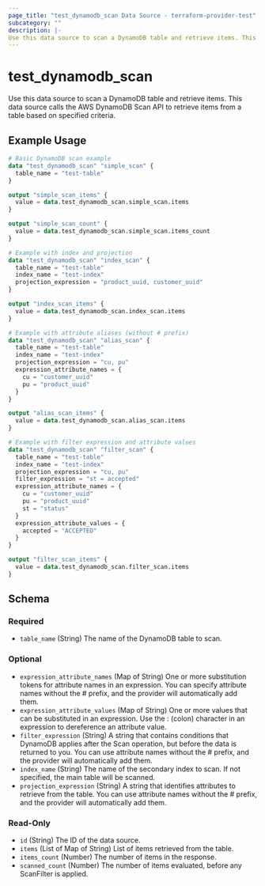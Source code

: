 ```yaml
---
page_title: "test_dynamodb_scan Data Source - terraform-provider-test"
subcategory: ""
description: |-
Use this data source to scan a DynamoDB table and retrieve items. This data source calls the AWS DynamoDB Scan API to retrieve items from a table based on specified criteria.
---
```


# test_dynamodb_scan

Use this data source to scan a DynamoDB table and retrieve items. This data source calls the AWS DynamoDB Scan API to retrieve items from a table based on specified criteria.

## Example Usage

```terraform
# Basic DynamoDB scan example
data "test_dynamodb_scan" "simple_scan" {
  table_name = "test-table"
}

output "simple_scan_items" {
  value = data.test_dynamodb_scan.simple_scan.items
}

output "simple_scan_count" {
  value = data.test_dynamodb_scan.simple_scan.items_count
}

# Example with index and projection
data "test_dynamodb_scan" "index_scan" {
  table_name = "test-table"
  index_name = "test-index"
  projection_expression = "product_uuid, customer_uuid"
}

output "index_scan_items" {
  value = data.test_dynamodb_scan.index_scan.items
}

# Example with attribute aliases (without # prefix)
data "test_dynamodb_scan" "alias_scan" {
  table_name = "test-table"
  index_name = "test-index"
  projection_expression = "cu, pu"
  expression_attribute_names = {
    cu = "customer_uuid"
    pu = "product_uuid"
  }
}

output "alias_scan_items" {
  value = data.test_dynamodb_scan.alias_scan.items
}

# Example with filter expression and attribute values
data "test_dynamodb_scan" "filter_scan" {
  table_name = "test-table"
  index_name = "test-index"
  projection_expression = "cu, pu"
  filter_expression = "st = accepted"
  expression_attribute_names = {
    cu = "customer_uuid"
    pu = "product_uuid"
    st = "status"
  }
  expression_attribute_values = {
    accepted = "ACCEPTED"
  }
}

output "filter_scan_items" {
  value = data.test_dynamodb_scan.filter_scan.items
}
```

<!-- schema generated by tfplugindocs -->
## Schema

### Required

- `table_name` (String) The name of the DynamoDB table to scan.

### Optional

- `expression_attribute_names` (Map of String) One or more substitution tokens for attribute names in an expression. You can specify attribute names without the # prefix, and the provider will automatically add them.
- `expression_attribute_values` (Map of String) One or more values that can be substituted in an expression. Use the : (colon) character in an expression to dereference an attribute value.
- `filter_expression` (String) A string that contains conditions that DynamoDB applies after the Scan operation, but before the data is returned to you. You can use attribute names without the # prefix, and the provider will automatically add them.
- `index_name` (String) The name of the secondary index to scan. If not specified, the main table will be scanned.
- `projection_expression` (String) A string that identifies attributes to retrieve from the table. You can use attribute names without the # prefix, and the provider will automatically add them.

### Read-Only

- `id` (String) The ID of the data source.
- `items` (List of Map of String) List of items retrieved from the table.
- `items_count` (Number) The number of items in the response.
- `scanned_count` (Number) The number of items evaluated, before any ScanFilter is applied.



